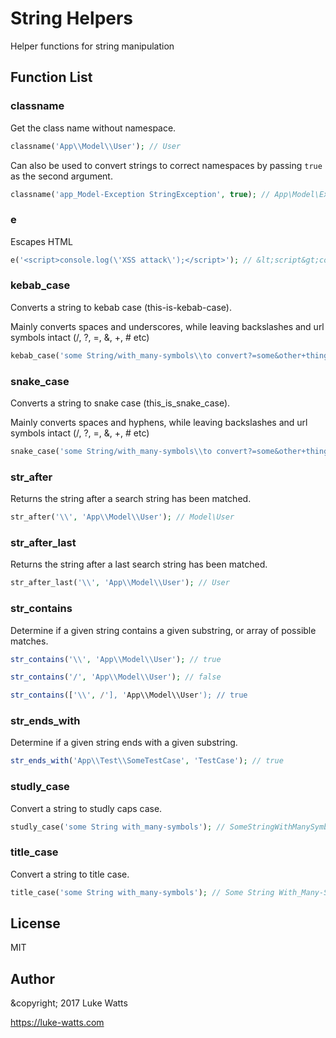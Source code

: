 # String Helpers
Helper functions for string manipulation

## Function List

### classname

Get the class name without namespace.

```php
classname('App\\Model\\User'); // User
```

Can also be used to convert strings to correct namespaces by passing `true` as the second argument.

```php
classname('app_Model-Exception StringException', true); // App\Model\Exception\StringException
```

### e

Escapes HTML

```php
e('<script>console.log(\'XSS attack\');</script>'); // &lt;script&gt;console.log(&#039;XSS attack&#039;);&lt;/script&gt;
```

### kebab_case

Converts a string to kebab case (this-is-kebab-case).

Mainly converts spaces and underscores, while leaving backslashes and url symbols intact (/, ?, =, &, +, # etc)

```php
kebab_case('some String/with_many-symbols\\to convert?=some&other+thing'); // some-string/with-many-symbols\to-convert?=some&other+thing
```

### snake_case

Converts a string to snake case (this_is_snake_case).

Mainly converts spaces and hyphens, while leaving backslashes and url symbols intact (/, ?, =, &, +, # etc)

```php
snake_case('some String/with_many-symbols\\to convert?=some&other+thing'); // some_string/with_many_symbols\to_convert?=some&other+thing
```

### str_after

Returns the string after a search string has been matched.

```php
str_after('\\', 'App\\Model\\User'); // Model\User
```

### str_after_last

Returns the string after a last search string has been matched.

```php
str_after_last('\\', 'App\\Model\\User'); // User
```

### str_contains

Determine if a given string contains a given substring, or array of possible matches.

```php
str_contains('\\', 'App\\Model\\User'); // true

str_contains('/', 'App\\Model\\User'); // false

str_contains(['\\', /'], 'App\\Model\\User'); // true
```

### str_ends_with

Determine if a given string ends with a given substring.

```php
str_ends_with('App\\Test\\SomeTestCase', 'TestCase'); // true
```

### studly_case

Convert a string to studly caps case.

```php
studly_case('some String with_many-symbols'); // SomeStringWithManySymbols
```

### title_case

Convert a string to title case.

```php
title_case('some String with_many-symbols'); // Some String With_Many-Symbols
```

## License
MIT

## Author
&copyright; 2017 Luke Watts

https://luke-watts.com

